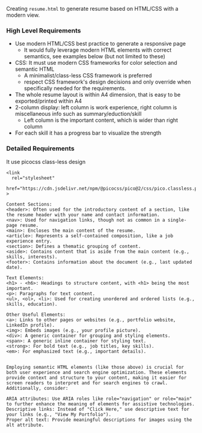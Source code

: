 Creating `resume.html` to generate resume based on HTML/CSS with a modern view.

### High Level Requirements
- Use modern HTML/CSS best practice to generate a responsive page
  - It would fully leverage modern HTML elements with correct semantics, see examples below (but not limited to these)
- CSS: It must use modern CSS frameworks for color selection and semantic HTML
  - A minimalist/class-less CSS framework is preferred
  - respect CSS framework's design decisions and only override when specifically needed for the requirements.
- The whole resume layout is within A4 dimension, that is easy to be exported/printed within A4
- 2-column display: left column is work experience, right column is miscellaneous info such as summary/eduction/skill
  - Left column is the important content, which is wider than right column
- For each skill it has a progress bar to visualize the strength


### Detailed Requirements
It use picocss class-less design
```
<link
  rel="stylesheet"
  href="https://cdn.jsdelivr.net/npm/@picocss/pico@2/css/pico.classless.pumpkin.min.css"
>
```


```
Content Sections:
<header>: Often used for the introductory content of a section, like the resume header with your name and contact information.
<nav>: Used for navigation links, though not as common in a single-page resume.
<main>: Encloses the main content of the resume.
<article>: Represents a self-contained composition, like a job experience entry.
<section>: Defines a thematic grouping of content.
<aside>: Contains content that is aside from the main content (e.g., skills, interests).
<footer>: Contains information about the document (e.g., last updated date). 

Text Elements:
<h1> - <h6>: Headings to structure content, with <h1> being the most important.
<p>: Paragraphs for text content.
<ul>, <ol>, <li>: Used for creating unordered and ordered lists (e.g., skills, education). 

Other Useful Elements:
<a>: Links to other pages or websites (e.g., portfolio website, LinkedIn profile).
<img>: Embeds images (e.g., your profile picture).
<div>: A generic container for grouping and styling elements.
<span>: A generic inline container for styling text.
<strong>: For bold text (e.g., job titles, key skills).
<em>: For emphasized text (e.g., important details). 


Employing semantic HTML elements (like those above) is crucial for both user experience and search engine optimization. These elements provide context and structure to your content, making it easier for screen readers to interpret and for search engines to crawl. Additionally, consider:

ARIA attributes: Use ARIA roles like role="navigation" or role="main" to further enhance the meaning of elements for assistive technologies.
Descriptive links: Instead of "Click Here," use descriptive text for your links (e.g., "View My Portfolio").
Proper alt text: Provide meaningful descriptions for images using the alt attribute. 
```
